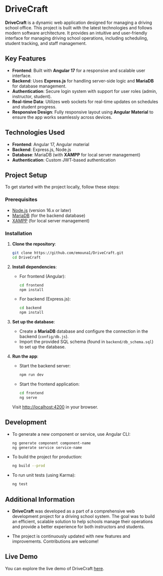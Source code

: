 # DriveCraft

**DriveCraft** is a dynamic web application designed for managing a driving school office. This project is built with the latest technologies and follows modern software architecture. It provides an intuitive and user-friendly interface for managing driving school operations, including scheduling, student tracking, and staff management.

## Key Features

- **Frontend**: Built with **Angular 17** for a responsive and scalable user interface.
- **Backend**: Uses **Express.js** for handling server-side logic and **MariaDB** for database management.
- **Authentication**: Secure login system with support for user roles (admin, instructor, student).
- **Real-time Data**: Utilizes web sockets for real-time updates on schedules and student progress.
- **Responsive Design**: Fully responsive layout using **Angular Material** to ensure the app works seamlessly across devices.

## Technologies Used

- **Frontend**: Angular 17, Angular material
- **Backend**: Express.js, Node.js
- **Database**: MariaDB (with **XAMPP** for local server management)
- **Authentication**: Custom JWT-based authentication

## Project Setup

To get started with the project locally, follow these steps:

### Prerequisites

- [Node.js](https://nodejs.org/) (version 16.x or later)
- [MariaDB](https://mariadb.org/) (for the backend database)
- [XAMPP](https://www.apachefriends.org/index.html) (for local server management)

### Installation

1. **Clone the repository**:
   ```bash
   git clone https://github.com/emouna1/DriveCraft.git
   cd DriveCraft
   ```

2. **Install dependencies**:
   - For frontend (Angular):
     ```bash
     cd frontend
     npm install
     ```

   - For backend (Express.js):
     ```bash
     cd backend
     npm install
     ```

3. **Set up the database**:
   - Create a **MariaDB** database and configure the connection in the backend (`config/db.js`).
   - Import the provided SQL schema (found in `backend/db_schema.sql`) to set up the database.

4. **Run the app**:
   - Start the backend server:
     ```bash
     npm run dev
     ```

   - Start the frontend application:
     ```bash
     cd frontend
     ng serve
     ```

   Visit [http://localhost:4200](http://localhost:4200) in your browser.

## Development

- To generate a new component or service, use Angular CLI:
  ```bash
  ng generate component component-name
  ng generate service service-name
  ```

- To build the project for production:
  ```bash
  ng build --prod
  ```

- To run unit tests (using Karma):
  ```bash
  ng test
  ```

## Additional Information

- **DriveCraft** was developed as a part of a comprehensive web development project for a driving school system. The goal was to build an efficient, scalable solution to help schools manage their operations and provide a better experience for both instructors and students.

- The project is continuously updated with new features and improvements. Contributions are welcome!

## Live Demo

You can explore the live demo of DriveCraft [here](https://drive-craft.vercel.app/).
